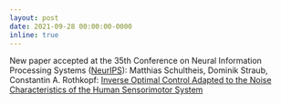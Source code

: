 ```yaml
---
layout: post
date: 2021-09-28 00:00:00-0000
inline: true
---
```


New paper accepted at the 35th Conference on Neural Information Processing Systems ([NeurIPS](https://neurips.cc/)): Matthias Schultheis, Dominik Straub, Constantin A. Rothkopf: [Inverse Optimal Control Adapted to the Noise Characteristics of the Human Sensorimotor System](https://proceedings.neurips.cc/paper/2021/hash/4e55139e019a58e0084f194f758ffdea-Abstract.html)